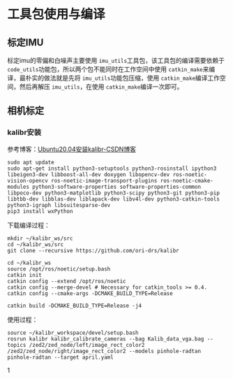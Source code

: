 # 工具包使用与编译

## 标定IMU

标定imu的零偏和白噪声主要使用 `imu_utils`工具包，该工具包的编译需要依赖于 `code_utils`功能包，所以两个包不能同时在工作空间中使用 `catkin_make`来编译，最朴实的做法就是先将 `imu_utils`功能包压缩，使用 `catkin_make`编译工作空间，然后再解压 `imu_utils`，在使用 `catkin_make`编译一次即可。



## 相机标定

### kalibr安装

参考博客：[Ubuntu20.04安装kalibr-CSDN博客](https://blog.csdn.net/xiaojinger_123/article/details/121292803)

```shell
sudo apt update
sudo apt-get install python3-setuptools python3-rosinstall ipython3 libeigen3-dev libboost-all-dev doxygen libopencv-dev ros-noetic-vision-opencv ros-noetic-image-transport-plugins ros-noetic-cmake-modules python3-software-properties software-properties-common libpoco-dev python3-matplotlib python3-scipy python3-git python3-pip libtbb-dev libblas-dev liblapack-dev libv4l-dev python3-catkin-tools python3-igraph libsuitesparse-dev 
pip3 install wxPython
```

下载编译过程：

```shell
mkdir ~/kalibr_ws/src
cd ~/kalibr_ws/src
git clone --recursive https://github.com/ori-drs/kalibr

cd ~/kalibr_ws
source /opt/ros/noetic/setup.bash
catkin init
catkin config --extend /opt/ros/noetic
catkin config --merge-devel # Necessary for catkin_tools >= 0.4.
catkin config --cmake-args -DCMAKE_BUILD_TYPE=Release

catkin build -DCMAKE_BUILD_TYPE=Release -j4
```

使用过程：

```
source ~/kalibr_workspace/devel/setup.bash
rosrun kalibr kalibr_calibrate_cameras --bag Kalib_data_vga.bag --topics /zed2/zed_node/left/image_rect_color2 /zed2/zed_node/right/image_rect_color2 --models pinhole-radtan pinhole-radtan --target april.yaml
```




1
